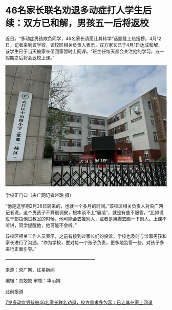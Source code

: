 # 46名家长联名劝退多动症打人学生后续：双方已和解，男孩五一后将返校

近日，“多动症男孩欺负同学，46名家长请愿让其转学”话题登上热搜榜。4月12日，记者来到该学校，该校区相关负责人表示，双方家长已于4月1日达成和解，该学生已于当天被家长带回家暂时上网课。“班主任每天都会关注他的学习，五一假期之后将会返校上课。”

![730fef8ac14dc14c048f14d2b573fc16.jpg](https://raw.githubusercontent.com/qqhsx/qqnews_image/main/2024/04/12/46名家长联名劝退多动症打人学生后续：双方已和解，男孩五一后将返校/730fef8ac14dc14c048f14d2b573fc16.jpg)

学校正门口（央广网记者赵玲 摄）

“他是这学期2月26日转来的，也就一个多月的时间。”该校区相关负责人对央广网记者说，这个男孩子不算很调皮，根本谈不上“霸凌”，就是有些不服管。“比如说班干部拉他进教室的时候，他可能会去推别人，或者是用脚去踢一下别人。上课不听讲，同学提醒他，他可能不会听。”

该校区相关工作人员表示，之前有接到过家长们的投诉，学校也及时与涉事男孩和家长进行了沟通。“作为学校，要对每一个孩子负责，更多地监管一些，对孩子多进行正面引导。”

————————————————————

来源：央广网、红星新闻

编辑：贾姣姣 审核：华丽娟

此前报道

[7岁多动症男孩被46名家长联名劝退，校方恳求多包容：已让其在家上网课](https://news.qq.com/rain/a/20240412V05LVT00)

